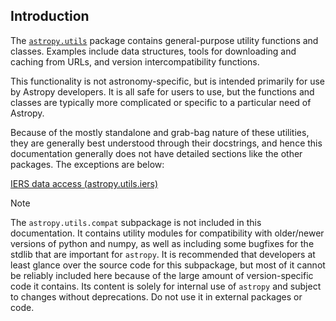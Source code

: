 ## Introduction

The [`astropy.utils`](ref_api.html#module-astropy.utils "astropy.utils") package contains general-purpose utility functions and
classes. Examples include data structures, tools for downloading and caching
from URLs, and version intercompatibility functions.

This functionality is not astronomy-specific, but is intended primarily for
use by Astropy developers. It is all safe for users to use, but the functions
and classes are typically more complicated or specific to a particular need of
Astropy.

Because of the mostly standalone and grab-bag nature of these utilities, they
are generally best understood through their docstrings, and hence this
documentation generally does not have detailed sections like the other packages.
The exceptions are below:

[IERS data access (astropy.utils.iers)](iers.html#utils-iers)

Note

The `astropy.utils.compat` subpackage is not included in this
documentation. It contains utility modules for compatibility with
older/newer versions of python and numpy, as well as including some
bugfixes for the stdlib that are important for `astropy`. It is recommended
that developers at least glance over the source code for this subpackage,
but most of it cannot be reliably included here because of the large
amount of version-specific code it contains. Its content is solely for
internal use of `astropy` and subject to changes without deprecations.
Do not use it in external packages or code.